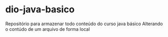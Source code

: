 # dio-java-basico
Repositório para armazenar todo conteúdo do curso java básico 
Alterando o contúdo de um arquivo de forma local
